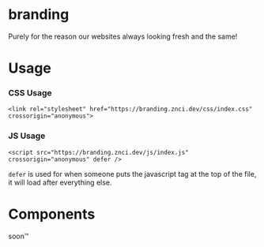 # branding
Purely for the reason our websites always looking fresh and the same!

# Usage

### CSS Usage

```
<link rel="stylesheet" href="https://branding.znci.dev/css/index.css" crossorigin="anonymous">
```

### JS Usage

```
<script src="https://branding.znci.dev/js/index.js" crossorigin="anonymous" defer />
```

`defer` is used for when someone puts the javascript tag at the top of the file, it will load after everything else.

# Components

soon:tm:
